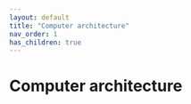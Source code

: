 ```yaml
---
layout: default
title: "Computer architecture"
nav_order: 1
has_children: true
---
```

# Computer architecture


